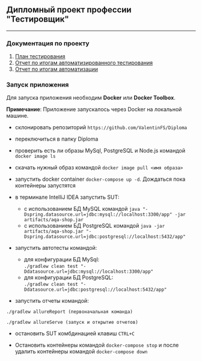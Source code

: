## Дипломный проект профессии "Тестировщик"

___

### Документация по проекту

1. [План тестирования](https://github.com/ValentinFS/Diploma/blob/master/Plan.md)
2. [Отчет по итогам автоматизированного тестирования](https://github.com/ValentinFS/Diploma/blob/master/REPORT.md)
3. [Отчет по итогам автоматизации](https://github.com/ValentinFS/Diploma/blob/master/Summary.md)

### Запуск приложения

Для запуска приложения необходим **Docker** или **Docker Toolbox**.

**Примечание**: Приложение запускалось через Docker на локальной машине.

* склонировать репозиторий ```https://github.com/ValentinFS/Diploma```
* переключиться в папку Diploma
* проверить есть ли образы MySql, PostgreSQL и Node.js командой ```docker image ls```
* скачать нужный образ командой ```docker image pull <имя образа>```
* запустить docker container ```docker-compose up -d```. Дождаться пока контейнеры запустятся
* в терминале IntelliJ IDEA запустить SUT:
    - с использованием БД MySQL
      командой ```java "-Dspring.datasource.url=jdbc:mysql://localhost:3300/app" -jar artifacts/aqa-shop.jar```
    - с использованием БД PostgreSQL
      командой ```java -jar artifacts/aqa-shop.jar "-Dspring.datasource.url=jdbc:postgresql://localhost:5432/app"```
* запустить автотесты командой:
    - для конфигурации БД MySql:  
      ```./gradlew clean test "-Ddatasource.url=jdbc:mysql://localhost:3300/app" ```
    - для конфигурации БД PostgreSQL:  
      ```./gradlew clean test "-Ddatasource.url=jdbc:postgresql://localhost:5432/app" ```

* запустить отчеты командой:

```./gradlew allureReport (первоначальная команда)```

```./gradlew allureServe (запуск и открытие отчетов)```

* остановить SUT комбдинацией клавиш ```CTRL+C```

* Остановить контейнеры командой ```docker-compose stop``` и после удалить контейнеры командой
  ```docker-compose down```